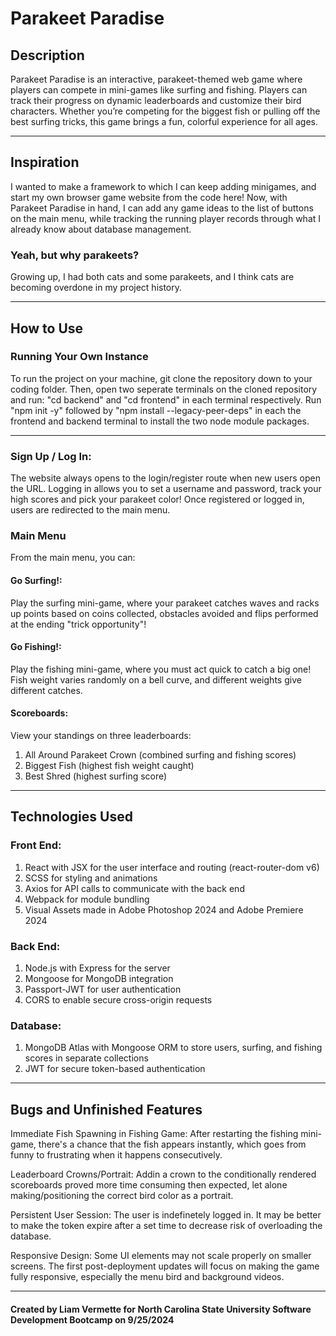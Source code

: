 # Parakeet Paradise
## Description
Parakeet Paradise is an interactive, parakeet-themed web game where players can compete in mini-games like surfing and fishing. Players can track their progress on dynamic leaderboards and customize their bird characters. Whether you’re competing for the biggest fish or pulling off the best surfing tricks, this game brings a fun, colorful experience for all ages.

---

## Inspiration
I wanted to make a framework to which I can keep adding minigames, and start my own browser game website from the code here! Now, with Parakeet Paradise in hand, I can add any game ideas to the list of buttons on the main menu, while tracking the running player records through what I already know about database management.

### Yeah, but why parakeets?
Growing up, I had both cats and some parakeets, and I think cats are becoming overdone in my project history.

---

## How to Use
### Running Your Own Instance
To run the project on your machine, git clone the repository down to your coding folder. Then, open two seperate terminals on the cloned repository and run: "cd backend" and "cd frontend" in each terminal respectively. Run "npm init -y" followed by "npm install --legacy-peer-deps" in each the frontend and backend terminal to install the two node module packages.

---

### Sign Up / Log In:
The website always opens to the login/register route when new users open the URL. Logging in allows you to set a username and password, track your high scores and pick your parakeet color! Once registered or logged in, users are redirected to the main menu.

### Main Menu

From the main menu, you can:
#### Go Surfing!: 
Play the surfing mini-game, where your parakeet catches waves and racks up points based on coins collected, obstacles avoided and flips performed at the ending "trick opportunity"!
#### Go Fishing!: 
Play the fishing mini-game, where you must act quick to catch a big one! Fish weight varies randomly on a bell curve, and different weights give different catches.
#### Scoreboards: 
View your standings on three leaderboards:
1. All Around Parakeet Crown (combined surfing and fishing scores)
2. Biggest Fish (highest fish weight caught)
3. Best Shred (highest surfing score)

---

## Technologies Used
### Front End:

1. React with JSX for the user interface and routing (react-router-dom v6)
2. SCSS for styling and animations
3. Axios for API calls to communicate with the back end
4. Webpack for module bundling
5. Visual Assets made in Adobe Photoshop 2024 and Adobe Premiere 2024

### Back End:

1. Node.js with Express for the server
2. Mongoose for MongoDB integration
3. Passport-JWT for user authentication
4. CORS to enable secure cross-origin requests

### Database:

1. MongoDB Atlas with Mongoose ORM to store users, surfing, and fishing scores in separate collections
2. JWT for secure token-based authentication

---

## Bugs and Unfinished Features
Immediate Fish Spawning in Fishing Game: After restarting the fishing mini-game, there's a chance that the fish appears instantly, which goes from funny to frustrating when it happens consecutively.

Leaderboard Crowns/Portrait: Addin a crown to the conditionally rendered scoreboards proved more time consuming then expected, let alone making/positioning the correct bird color as a portrait.

Persistent User Session: The user is indefinetely logged in. It may be better to make the token expire after a set time to decrease risk of overloading the database.

Responsive Design: Some UI elements may not scale properly on smaller screens. The first post-deployment updates will focus on making the game fully responsive, especially the menu bird and background videos.

---

#### Created by Liam Vermette for North Carolina State University Software Development Bootcamp on 9/25/2024